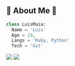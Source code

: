 ## 🚀 About Me 🚀
```py
class LuisMaia: 
  Name = 'Luis'
  Age = 19,
  Langs = 'Ruby, Python'
  Tech = 'Git'
```
<div style="display: inline_block">
    <a href = "mailto: luismaia1407@gmail.com"><img src="https://img.shields.io/badge/-Email-%238a90c7?style=for-the-badge&logo=gmail&logoColor=white" target="_blank"></a>
  	<a href="https://www.linkedin.com/in/luis-maia-40173518b/" target="_blank"><img src="https://img.shields.io/badge/-LinkedIn-%230077B5?style=for-the-badge&logo=linkedin&logoColor=white" target="_blank"></a>
 
</div>
